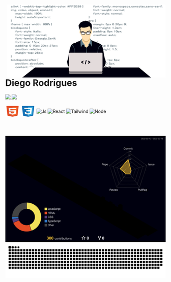 <img align="right" width="500px" style="margin-top:-20px" src="./images/dev.png">

<br>

<div dsplay="inline-block">
 <h1 align="left">Diego Rodrigues</h1>
  <div>
  <a href="https://www.linkedin.com/in/rdcodigo/" target="_blank"><img src="https://img.shields.io/badge/-LinkedIn-%230077B5?style=for-the-badge&logo=linkedin&logoColor=white"</a>
  <a href="https://rdcodigo-page-three-orcin.vercel.app/" target="_blank"><img src="https://img.shields.io/badge/portfólio-important?style=for-the-badge&logo=About.me&logoColor=white"></a>
 </div>

 
 <br>
   
  <div>
   </h3><img align="center" alt="HTML" height="35" width="45" src="https://raw.githubusercontent.com/devicons/devicon/master/icons/html5/html5-original.svg">
   <img align="center" alt="CSS" height="35" width="45" src="https://raw.githubusercontent.com/devicons/devicon/master/icons/css3/css3-original.svg">
   <img align="center" alt="Js" height="35" width="45" src="https://cdn.jsdelivr.net/gh/devicons/devicon/icons/javascript/javascript-original.svg">
   <img align="center" alt="React" height="35" width="45" src="https://cdn.jsdelivr.net/gh/devicons/devicon/icons/react/react-original.svg">
   <img align="center" alt="Tailwind" height="35" width="45" src="https://cdn.jsdelivr.net/gh/devicons/devicon/icons/tailwindcss/tailwindcss-plain.svg"> 
   <img align="center" alt="Node" height="35" width="45" src="https://cdn.jsdelivr.net/gh/devicons/devicon/icons/nodejs/nodejs-plain.svg">
  </div>
 
 </div>

 
 ##
 
 <br>

![](./profile-3d-contrib/profile-night-rainbow.svg)
![Snake animation](https://github.com/ellen2121/ellen2121/blob/output/github-contribution-grid-snake.svg)

 


